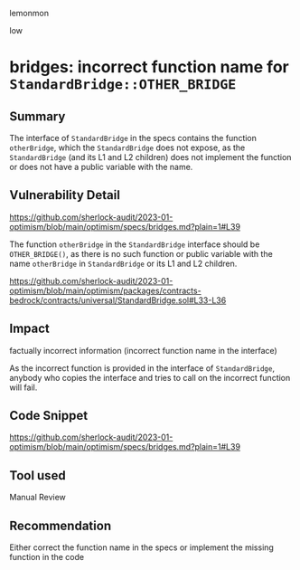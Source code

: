lemonmon

low

# bridges: incorrect function name for `StandardBridge::OTHER_BRIDGE`


## Summary

The interface of `StandardBridge` in the specs contains the function `otherBridge`, which the `StandardBridge` does not expose, as the `StandardBridge` (and its L1 and L2 children) does not implement the function or does not have a public variable with the name.


## Vulnerability Detail

https://github.com/sherlock-audit/2023-01-optimism/blob/main/optimism/specs/bridges.md?plain=1#L39

The function `otherBridge` in the `StandardBridge` interface should be `OTHER_BRIDGE()`, as there is no such function or public variable with the name `otherBridge` in `StandardBridge` or its L1 and L2 children.

https://github.com/sherlock-audit/2023-01-optimism/blob/main/optimism/packages/contracts-bedrock/contracts/universal/StandardBridge.sol#L33-L36

## Impact

factually incorrect information (incorrect function name in the interface)

As the incorrect function is provided in the interface of `StandardBridge`, anybody who copies the interface and tries to call on the incorrect function will fail.

## Code Snippet

https://github.com/sherlock-audit/2023-01-optimism/blob/main/optimism/specs/bridges.md?plain=1#L39

## Tool used

Manual Review

## Recommendation

Either correct the function name in the specs or implement the missing function in the code

